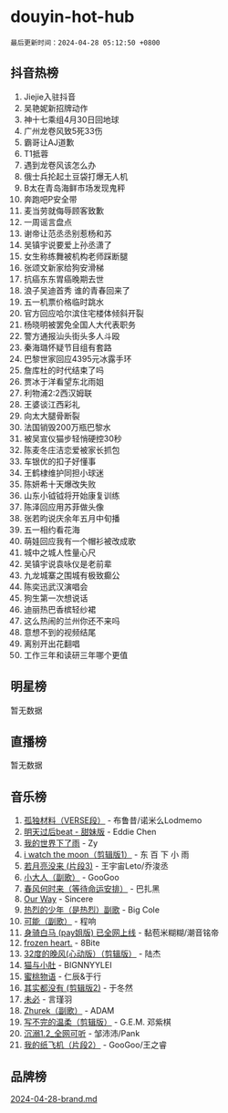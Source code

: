 # douyin-hot-hub

`最后更新时间：2024-04-28 05:12:50 +0800`

## 抖音热榜

1. Jiejie入驻抖音
1. 吴艳妮新招牌动作
1. 神十七乘组4月30日回地球
1. 广州龙卷风致5死33伤
1. 霸哥让AJ道歉
1. T1抵蓉
1. 遇到龙卷风该怎么办
1. 俄士兵抡起土豆袋打爆无人机
1. B太在青岛海鲜市场发现鬼秤
1. 奔跑吧P安全带
1. 麦当劳就侮辱顾客致歉
1. 一周谣言盘点
1. 谢帝让范丞丞别惹杨和苏
1. 吴镇宇说要爱上孙丞潇了
1. 女生称练舞被机构老师踩断腿
1. 张颂文新家给狗安滑梯
1. 抗癌东东胃癌晚期去世
1. 浪子吴迪首秀 谁的青春回来了
1. 五一机票价格临时跳水
1. 官方回应哈尔滨住宅楼体倾斜开裂
1. 杨晓明被罢免全国人大代表职务
1. 警方通报汕头街头多人斗殴
1. 秦海璐怀疑节目组有套路
1. 巴黎世家回应4395元冰露手环
1. 詹库杜的时代结束了吗
1. 贾冰于洋看望东北雨姐
1. 利物浦2:2西汉姆联
1. 王婆谈江西彩礼
1. 向太大腿骨断裂
1. 法国销毁200万瓶巴黎水
1. 被吴宣仪猫步轻悄硬控30秒
1. 陈麦冬庄洁恋爱被家长抓包
1. 车银优的扣子好懂事
1. 王鹤棣维护同担小球迷
1. 陈妍希十天爆改失败
1. 山东小钺钺将开始康复训练
1. 陈泽回应用苏菲做头像
1. 张若昀说庆余年五月中旬播
1. 五一相约看花海
1. 萌娃回应我有一个帽衫被改成歌
1. 城中之城人性量心尺
1. 吴镇宇说袁咏仪是老前辈
1. 九龙城寨之围城有极致癫公
1. 陈奕迅武汉演唱会
1. 狗生第一次想说话
1. 迪丽热巴香槟轻纱裙
1. 这么热闹的兰州你还不来吗
1. 意想不到的视频结尾
1. 离别开出花翻唱
1. 工作三年和读研三年哪个更值

## 明星榜

暂无数据

## 直播榜

暂无数据

## 音乐榜

1. [孤独材料（VERSE段）](https://sf5-hl-cdn-tos.douyinstatic.com/obj/tos-cn-ve-2774/ocX7glDNHYlwFeYrGQfBZoThtvPWy8tCCEBGKQ) - 布鲁昔/诺米么Lodmemo
1. [明天过后beat - 甜妹版](https://sf3-cdn-tos.douyinstatic.com/obj/tos-cn-ve-2774/osMLYeeoMm04CZyaI91XUDF8OzLRLgePKALGHI) - Eddie Chen
1. [我的世界下了雨](https://sf5-hl-cdn-tos.douyinstatic.com/obj/tos-cn-ve-2774/o85sBiwXIByH9bWIMAEEOoiQ1o1m9Afn15BspE) - Zy
1. [i watch the moon（剪辑版1）](https://sf6-cdn-tos.douyinstatic.com/obj/tos-cn-ve-2774/o0I9mSChzHZANMJIEBfkCQzzg6N5WAcVtqft9P) - 东 百 下 小 雨
1. [若月亮没来 (片段3)](https://sf6-cdn-tos.douyinstatic.com/obj/tos-cn-ve-2774/okfyEUsGW1B1ovJi5JiN9IjvAT2lMwA054GoEB) - 王宇宙Leto/乔浚丞
1. [小大人（副歌）](https://sf3-cdn-tos.douyinstatic.com/obj/tos-cn-ve-2774/oIhaDwehWhLFsVIG7QIICLLazDNGJAGg5geeb4) - GooGoo
1. [春风何时来（等待命运安排）](https://sf3-cdn-tos.douyinstatic.com/obj/tos-cn-ve-2774/oICBNbD3gelMfB4WgiD1KI2jQtXZE2FgHLwtsl) - 巴扎黑
1. [Our Way](https://sf27-cdn-tos.douyinstatic.com/obj/tos-cn-ve-2774/o8tPEkQgQNCe0DPeFwZzYrbqLlnzBBrYidWkEZ) - Sincere
1. [热烈的少年（是热烈）副歌](https://sf5-hl-cdn-tos.douyinstatic.com/obj/tos-cn-ve-2774/owVNI0CLDAUMtSz6TEYvfFBFL4UDFFhLfgK8fa) - Big Cole
1. [可能（副歌）](https://sf5-hl-cdn-tos.douyinstatic.com/obj/tos-cn-ve-2774/cde1731888894259b333569393c2fb51) - 程响
1. [身骑白马 (pay姐版) 已全网上线](https://sf5-hl-cdn-tos.douyinstatic.com/obj/tos-cn-ve-2774/oQLO5ZgLsFkaDhdIIveF2zUCgfweY0gWaH4AQG) - 黏苞米糊糊/潮音铭帝
1. [frozen heart.](https://sf5-hl-cdn-tos.douyinstatic.com/obj/tos-cn-ve-2774/oIIWJfyjIACZA9zQMtnJ6hQQhFC4vhCupoRBsO) - 8Bite
1. [32度的晚风(心动版）（剪辑版）](https://sf5-hl-cdn-tos.douyinstatic.com/obj/tos-cn-ve-2774/owNyabsyWdzUulxhoJfK8IBXgp0UMQAHpvGh2B) - 陆杰
1. [猫与小肚](https://sf5-hl-cdn-tos.douyinstatic.com/obj/tos-cn-ve-2774/osZeoClMECgK8DYl6VebABgbchEtPYQjZEnRtd) - BIGNNYYLEI
1. [蜜桃物语](https://sf6-cdn-tos.douyinstatic.com/obj/tos-cn-ve-2774/oIhOSCZtIACtYU4XQkngiW9kCBfVD1Fz9IYeqL) - 仁辰&于行
1. [其实都没有 (剪辑版2)](https://sf5-hl-cdn-tos.douyinstatic.com/obj/tos-cn-ve-2774/oEBNQenHZtBhxYjGgUDQk0BCHTigQafgFlbQ7k) - 于冬然
1. [未必](https://sf5-hl-cdn-tos.douyinstatic.com/obj/tos-cn-ve-2774/ogntQMFnKQDZUgTCYuJgfLEtleYZZFxBQqhhFB) - 言瑾羽
1. [Zhurek（副歌）](https://sf5-hl-cdn-tos.douyinstatic.com/obj/tos-cn-ve-2774/ooQm8FBZQDlf0btEYgVpCcSCQfrdJGBEKZYBGS) - ADAM
1. [写不完的温柔（剪辑版）](https://sf5-hl-cdn-tos.douyinstatic.com/obj/tos-cn-ve-2774/oYBzzZQJ233GfwkemJJffAIWgeIYrjZfWhHTcG) - G.E.M. 邓紫棋
1. [沉溺1.2_全网可听](https://sf5-hl-cdn-tos.douyinstatic.com/obj/tos-cn-ve-2774/ok2QoiBqsWAX9McZmWiI9gAB0EzwD4Xj6yfmtH) - 邹沛沛/Pank
1. [我的纸飞机（片段2）](https://sf5-hl-cdn-tos.douyinstatic.com/obj/tos-cn-ve-2774/oM2ZrKcg2CD5AeRB2gkeXOFB1IxAGJdZPazYHf) - GooGoo/王之睿

## 品牌榜

[2024-04-28-brand.md](2024-04-28-brand.md)
